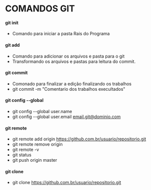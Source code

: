 # COMANDOS GIT

#### git init
 - Comando para iniciar a pasta Rais do Programa

#### git add
 - Comando para adicionar os arquivos e pasta para o git 
 - Transformando os arquivos e pastas para leitura do commit.

#### git commit
 - Comonado para finalizar a edição finalizando os trabalhos
 - git commit -m "Comentario dos trabalhos execultados"

#### git config --global

 - git config --global user.name <nome do Usuario>
 - git config --global user.email <email.git@dominio.com>

#### git remote 

 - git remote add origin https://github.com.br/usuario/repositorio.git
 - git remote remove origin
 - git remote -v
 - git status
 - git push origin master 

#### git clone
 - git clone https://github.com.br/usuario/repositorio.git
